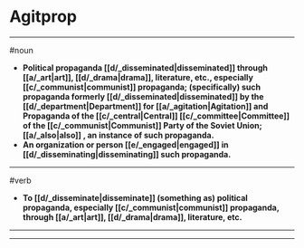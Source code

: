 # Agitprop
---
#noun
- **Political propaganda [[d/_disseminated|disseminated]] through [[a/_art|art]], [[d/_drama|drama]], literature, etc., especially [[c/_communist|communist]] propaganda; (specifically) such propaganda formerly [[d/_disseminated|disseminated]] by the [[d/_department|Department]] for [[a/_agitation|Agitation]] and Propaganda of the [[c/_central|Central]] [[c/_committee|Committee]] of the [[c/_communist|Communist]] Party of the Soviet Union; [[a/_also|also]] , an instance of such propaganda.**
- **An organization or person [[e/_engaged|engaged]] in [[d/_disseminating|disseminating]] such propaganda.**
---
#verb
- **To [[d/_disseminate|disseminate]] (something as) political propaganda, especially [[c/_communist|communist]] propaganda, through [[a/_art|art]], [[d/_drama|drama]], literature, etc.**
---
---
